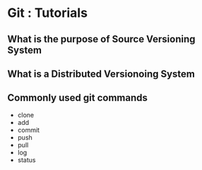 # Git : Tutorials 
 
## What is the purpose of Source Versioning System

## What is a Distributed Versionoing System 

 ## Commonly used git commands
 
 - clone
 - add
 - commit 
 - push 
 - pull
 - log 
 - status




